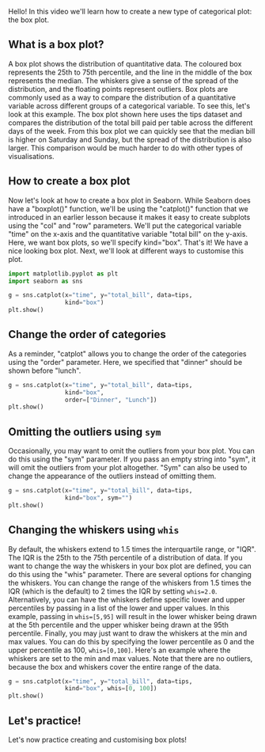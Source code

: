 Hello! In this video we'll learn how to create a new type of categorical plot: the box plot.
## What is a box plot?
A box plot shows the distribution of quantitative data. The coloured box represents the 25th to 75th percentile, and the line in the middle of the box represents the median. The whiskers give a sense of the spread of the distribution, and the floating points represent outliers. Box plots are commonly used as a way to compare the distribution of a quantitative variable across different groups of a categorical variable. To see this, let's look at this example. The box plot shown here uses the tips dataset and compares the distribution of the total bill paid per table across the different days of the week. From this box plot we can quickly see that the median bill is higher on Saturday and Sunday, but the spread of the distribution is also larger. This comparison would be much harder to do with other types of visualisations.
## How to create a box plot
Now let's look at how to create a box plot in Seaborn. While Seaborn does have a "boxplot()" function, we'll be using the "catplot()" function that we introduced in an earlier lesson because it makes it easy to create subplots using the "col" and "row" parameters. We'll put the categorical variable "time" on the x-axis and the quantitative variable "total bill" on the y-axis. Here, we want box plots, so we'll specify kind="box". That's it! We have a nice looking box plot. Next, we'll look at different ways to customise this plot.
```Python
import matplotlib.pyplot as plt
import seaborn as sns

g = sns.catplot(x="time", y="total_bill", data=tips,
				kind="box")
plt.show()
```
## Change the order of categories
As a reminder, "catplot" allows you to change the order of the categories using the "order" parameter. Here, we specified that "dinner" should be shown before "lunch".
```Python
g = sns.catplot(x="time", y="total_bill", data=tips,
				kind="box",
				order=["Dinner", "Lunch"])
plt.show()
```
## Omitting the outliers using `sym`
Occasionally, you may want to omit the outliers from your box plot. You can do this using the "sym" parameter. If you pass an empty string into "sym", it will omit the outliers from your plot altogether. "Sym" can also be used to change the appearance of the outliers instead of omitting them.
```Python
g = sns.catplot(x="time", y="total_bill", data=tips,
				kind="box", sym="")
plt.show()
```
## Changing the whiskers using `whis`
By default, the whiskers extend to 1.5 times the interquartile range, or "IQR". The IQR is the 25th to the 75th percentile of a distribution of data. If you want to change the way the whiskers in your box plot are defined, you can do this using the "whis" parameter. There are several options for changing the whiskers. You can change the range of the whiskers from 1.5 times the IQR (which is the default) to 2 times the IQR by setting `whis=2.0`. Alternatively, you can have the whiskers define specific lower and upper percentiles by passing in a list of the lower and upper values. In this example, passing in `whis=[5,95]` will result in the lower whisker being drawn at the 5th percentile and the upper whisker being drawn at the 95th percentile. Finally, you may just want to draw the whiskers at the min and max values. You can do this by specifying the lower percentile as 0 and the upper percentile as 100, `whis=[0,100]`. Here's an example where the whiskers are set to the min and max values. Note that there are no outliers, because the box and whiskers cover the entire range of the data.
```Python
g = sns.catplot(x="time", y="total_bill", data=tips,
				kind="box", whis=[0, 100])
plt.show()
```
## Let's practice!
Let's now practice creating and customising box plots!
